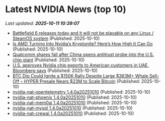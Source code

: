 # Latest NVIDIA News (top 10)
_Last updated: **2025-10-11 10:39:07**_

- [Battlefield 6 releases today and it will not be playable on any Linux / SteamOS system](https://www.gamingonlinux.com/2025/10/battlefield-6-releases-today-and-it-will-not-be-playable-on-any-linux-steamos-system/.) (Published: 2025-10-10)
- [Is AMD Turning Into Nvidia’s Kryptonite? Here’s How High It Can Go](https://biztoc.com/x/59a23df1b7ce1537) (Published: 2025-10-10)
- [Qualcomm shares fall after China opens antitrust probe into the U.S. chip giant](https://www.cnbc.com/2025/10/10/qualcomm-shares-today-after-china-opens-antitrust-probe.html) (Published: 2025-10-10)
- [U.S. approves Nvidia chip exports to American customers in UAE, Bloomberg says](https://thefly.com/permalinks/entry.php/id4211253/NVDA;ORCL-US-approves-Nvidia-chip-exports-to-American-customers-in-UAE-Bloomberg-says) (Published: 2025-10-10)
- [BTC Dip Could Ignite a $150K Rally Despite Large $363M+ Whale Sell-Off – HYPER Presale Nears $23M to Scale Bitcoin](https://bitcoinist.com/bitcoin-layer-2-nears-23m-in-viral-crypto-presale/) (Published: 2025-10-10)
- [nvidia-nat-opentelemetry 1.4.0a20251010](https://pypi.org/project/nvidia-nat-opentelemetry/1.4.0a20251010/) (Published: 2025-10-10)
- [nvidia-nat-phoenix 1.4.0a20251010](https://pypi.org/project/nvidia-nat-phoenix/1.4.0a20251010/) (Published: 2025-10-10)
- [nvidia-nat-mem0ai 1.4.0a20251010](https://pypi.org/project/nvidia-nat-mem0ai/1.4.0a20251010/) (Published: 2025-10-10)
- [nvidia-nat-mysql 1.4.0a20251010](https://pypi.org/project/nvidia-nat-mysql/1.4.0a20251010/) (Published: 2025-10-10)
- [nvidia-nat-crewai 1.4.0a20251010](https://pypi.org/project/nvidia-nat-crewai/1.4.0a20251010/) (Published: 2025-10-10)
